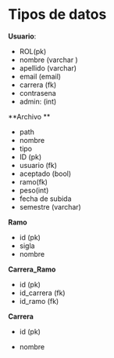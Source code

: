 # Tipos de datos



**Usuario**:

+ ROL(pk)
+ nombre (varchar )
+ apellido (varchar)
+ email (email)
+ carrera (fk)
+ contrasena
+ admin: (int)

**Archivo **

+ path
+ nombre
+ tipo 
+ ID (pk)
+ usuario (fk)
+ aceptado (bool)
+ ramo(fk)
+ peso(int)
+ fecha de subida 
+ semestre (varchar)

**Ramo**

+ id (pk)
+ sigla 
+ nombre

**Carrera_Ramo**

+ id (pk)
+ id_carrera (fk)
+ id_ramo (fk)

**Carrera**

+ id (pk)

+ nombre 

  



